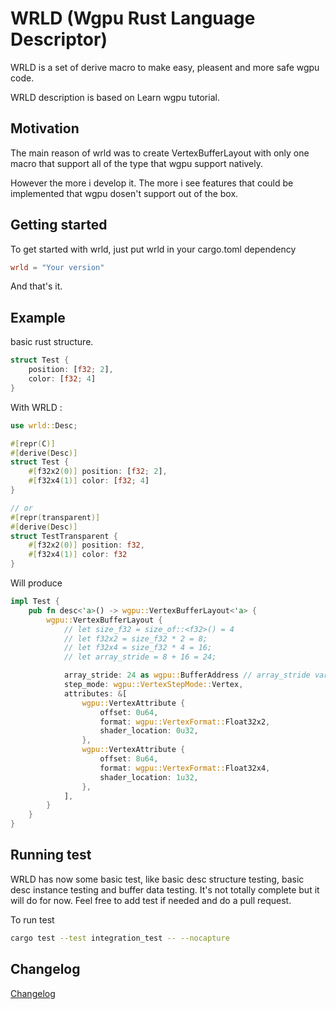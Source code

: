# WRLD (Wgpu Rust Language Descriptor)

WRLD is a set of derive macro to make easy, pleasent and more safe wgpu code.

WRLD description is based on Learn wgpu tutorial.

## Motivation

The main reason of wrld was to create VertexBufferLayout with only one macro that support all of the type that wgpu support natively.

However the more i develop it. The more i see features that could be implemented that wgpu dosen't support out of the box.

## Getting started

To get started with wrld, just put wrld in your cargo.toml dependency
```toml
wrld = "Your version"
```
And that's it.

## Example

basic rust structure.
```rust
struct Test {
    position: [f32; 2],
    color: [f32; 4]
}
```
With WRLD : 
```rust
use wrld::Desc;

#[repr(C)]
#[derive(Desc)]
struct Test {
    #[f32x2(0)] position: [f32; 2],
    #[f32x4(1)] color: [f32; 4]
}

// or
#[repr(transparent)]
#[derive(Desc)]
struct TestTransparent {
    #[f32x2(0)] position: f32,
    #[f32x4(1)] color: f32
}

```
Will produce
```rust
impl Test {
    pub fn desc<'a>() -> wgpu::VertexBufferLayout<'a> {
        wgpu::VertexBufferLayout {
            // let size_f32 = size_of::<f32>() = 4
            // let f32x2 = size_f32 * 2 = 8;
            // let f32x4 = size_f32 * 4 = 16;
            // let array_stride = 8 + 16 = 24;

            array_stride: 24 as wgpu::BufferAddress // array_stride variable,
            step_mode: wgpu::VertexStepMode::Vertex,
            attributes: &[
                wgpu::VertexAttribute {
                    offset: 0u64,
                    format: wgpu::VertexFormat::Float32x2,
                    shader_location: 0u32,
                },
                wgpu::VertexAttribute {
                    offset: 8u64,
                    format: wgpu::VertexFormat::Float32x4,
                    shader_location: 1u32,
                },
            ],
        }
    }
}
```

## Running test

WRLD has now some basic test, like basic desc structure testing, basic desc instance testing and buffer data testing. It's not totally complete but it will do for now. Feel free to add test if needed and do a pull request.

To run test

```bash
cargo test --test integration_test -- --nocapture
```

## Changelog

[Changelog](CHANGELOG.md)